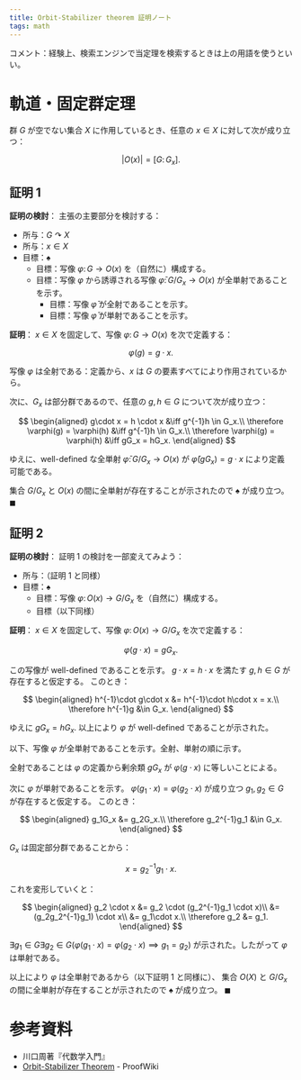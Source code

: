 ```yaml
---
title: Orbit-Stabilizer theorem 証明ノート
tags: math
---
```


コメント：経験上、検索エンジンで当定理を検索するときは上の用語を使うといい。

# 軌道・固定群定理

群 $G$ が空でない集合 $X$ に作用しているとき、任意の $x \in X$ に対して次が成り立つ：

$$
\tag*{$\spadesuit$}
\lvert O(x) \rvert = [G\colon G_x].
$$

## 証明 1

**証明の検討**：
主張の主要部分を検討する：

* 所与：$G \curvearrowright X$
* 所与：$x \in X$
* 目標：$\spadesuit$
  * 目標：写像 $\varphi\colon G \longrightarrow O(x)$ を（自然に）構成する。
  * 目標：写像 $\varphi$ から誘導される写像 $\bar{\varphi}\colon G/G_x \longrightarrow O(x)$ が全単射であることを示す。
    * 目標：写像 $\bar\varphi$ が全射であることを示す。
    * 目標：写像 $\bar\varphi$ が単射であることを示す。

**証明**：
$x\in X$ を固定して、写像 $\varphi\colon G \longrightarrow O(x)$ を次で定義する：

$$
\varphi(g) = g \cdot x.
$$

写像 $\varphi$ は全射である：定義から、$x$ は $G$ の要素すべてにより作用されているから。

次に、$G_x$ は部分群であるので、任意の $g, h \in G$ について次が成り立つ：

$$
\begin{aligned}
g\cdot x = h \cdot x &\iff g^{-1}h \in G_x.\\
\therefore \varphi(g) = \varphi(h) &\iff g^{-1}h \in G_x.\\
\therefore \varphi(g) = \varphi(h) &\iff gG_x = hG_x.
\end{aligned}
$$

ゆえに、well-defined な全単射 $\bar\varphi\colon G/G_x \longrightarrow O(x)$ が
$\bar\varphi(gG_x) = g\cdot x$ により定義可能である。

集合 $G/G_x$ と $O(x)$ の間に全単射が存在することが示されたので
$\spadesuit$ が成り立つ。
$\blacksquare$

## 証明 2

**証明の検討**：
証明 1 の検討を一部変えてみよう：

* 所与：（証明 1 と同様）
* 目標：$\spadesuit$
  * 目標：写像 $\varphi\colon O(x) \longrightarrow G/G_x$ を（自然に）構成する。
  * 目標（以下同様）

**証明**：
$x\in X$ を固定して、写像 $\varphi\colon O(x) \longrightarrow G/G_x$ を次で定義する：

$$
\varphi(g \cdot x) = gG_x.
$$

この写像が well-defined であることを示す。
$g\cdot x = h \cdot x$ を満たす $g, h \in G$ が存在すると仮定する。
このとき：

$$
\begin{aligned}
h^{-1}\cdot g\cdot x &= h^{-1}\cdot h\cdot x = x.\\
\therefore h^{-1}g &\in G_x.
\end{aligned}
$$

ゆえに $gG_x = hG_x.$ 以上により $\varphi$ が well-defined であることが示された。

以下、写像 $\varphi$ が全単射であることを示す。全射、単射の順に示す。

全射であることは $\varphi$ の定義から剰余類 $gG_x$ が $\varphi(g\cdot x)$ に等しいことによる。

次に $\varphi$ が単射であることを示す。
$\varphi(g_1\cdot x) = \varphi(g_2 \cdot x)$ が成り立つ $g_1, g_2 \in G$ が存在すると仮定する。
このとき：

$$
\begin{aligned}
g_1G_x &= g_2G_x.\\
\therefore g_2^{-1}g_1 &\in G_x.
\end{aligned}
$$

$G_x$ は固定部分群であることから：

$$
x = g_2^{-1}g_1 \cdot x.
$$

これを変形していくと：

$$
\begin{aligned}
g_2 \cdot x
&= g_2 \cdot (g_2^{-1}g_1 \cdot x)\\
&= (g_2g_2^{-1}g_1) \cdot x\\
&= g_1\cdot x.\\
\therefore g_2 &= g_1.
\end{aligned}
$$

$\exists g_1 \in G \exists g_2 \in G(\varphi(g_1\cdot x) = \varphi(g_2 \cdot x) \implies g_1 = g_2)$
が示された。したがって $\varphi$ は単射である。

以上により $\varphi$ は全単射であるから（以下証明 1 と同様に）、
集合 $O(X)$ と $G/G_x$ の間に全単射が存在することが示されたので
$\spadesuit$ が成り立つ。
$\blacksquare$

# 参考資料

* 川口周著『代数学入門』
* [Orbit-Stabilizer Theorem](https://proofwiki.org/wiki/Orbit-Stabilizer_Theorem) - ProofWiki

